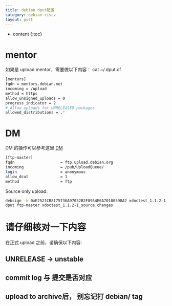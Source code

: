 ```yaml
---
title: debian dput配置
category: debian-riscv
layout: post
---
```

* content
{:toc}

# mentor

如果是  upload mentor，需要做以下内容：
cat ~/.dput.cf

```bash
[mentors]
fqdn = mentors.debian.net
incoming = /upload
method = https
allow_unsigned_uploads = 0
progress_indicator = 2
# Allow uploads for UNRELEASED packages
allowed_distributions = .*
```

# DM

DM 的操作可以参考这里 [DM](https://wiki.debian.org/DebianMaintainer/Tutorial)

```bash
[ftp-master]
fqdn                    = ftp.upload.debian.org
incoming                = /pub/UploadQueue/
login                   = anonymous
allow_dcut              = 1
method                  = ftp
```

Source only upload:

```bash
debsign -k 0xE2521CB8175736A97052B2F8954E6A70100598A2 xdoctest_1.1.2-1_source.changes
dput ftp-master xdoctest_1.1.2-1_source.changes
```
# 请仔细核对一下内容

在正式 upload 之前，请确保以下内容:

## UNRELEASE -> unstable

## commit log 与 提交是否对应

## upload to archive后， 别忘记打 debian/ tag 
